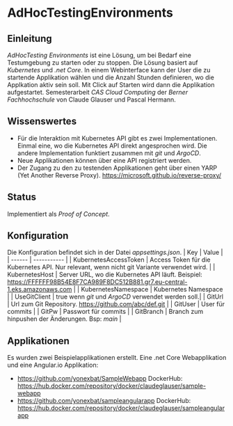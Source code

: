 # AdHocTestingEnvironments
## Einleitung
*AdHocTesting Environments* ist eine Lösung, um bei Bedarf eine Testumgebung zu starten oder zu stoppen. Die Lösung basiert auf *Kubernetes* und *.net Core*. In einem Webinterface kann der User die zu startende Applikation wählen und die Anzahl Stunden definieren, wo die Applkation aktiv sein soll. Mit Click auf Starten wird dann die Applikation aufgestartet. Semesterarbeit *CAS Cloud Computing* der *Berner Fachhochschule* von Claude Glauser und Pascal Hermann.

## Wissenswertes
- Für die Interaktion mit Kubernetes API gibt es zwei Implementationen. Einmal eine, wo die Kubernetes API direkt angesprochen wird. Die andere Implementation funktiert zusammen mit *git* und *ArgoCD*.
- Neue Applikationen können über eine API registriert werden.
- Der Zugang zu den zu testenden Applikationen geht über einen YARP (Yet Another Reverse Proxy). https://microsoft.github.io/reverse-proxy/

## Status
Implementiert als *Proof of Concept*.
## Konfiguration
Die Konfiguration befindet sich in der Datei *appsettings.json*.
| Key    | Value       |
| ------ | ----------- |
| KubernetesAccessToken | Access Token für die Kubernetes API. Nur relevant, wenn nicht git Variante verwendet wird. |
| KubernetesHost | Server URL, wo die Kubernetes API läuft. Beispiel: https://FFFFFF98B54E8F7CA989F8DC512B881.gr7.eu-central-1.eks.amazonaws.com |
| KubernetesNamespace | Kubernetes Namespace |
| UseGitClient | true wenn *git* und *ArgoCD* verwendet werden soll.|
| GitUrl | Url zum Git Repository. https://github.com/abc/def.git |
| GitUser | User für commits |
| GitPw |  Passwort für commits |
| GitBranch | Branch zum hinpushen der Änderungen. Bsp: *main* |

## Applikationen
Es wurden zwei Beispielapplikationen erstellt. Eine .net Core Webapplikation und eine Angular.io Applikation:
- https://github.com/yonexbat/SampleWebapp DockerHub: https://hub.docker.com/repository/docker/claudeglauser/sample-webapp
- https://github.com/yonexbat/sampleangularapp DockerHub: https://hub.docker.com/repository/docker/claudeglauser/sampleangularapp

